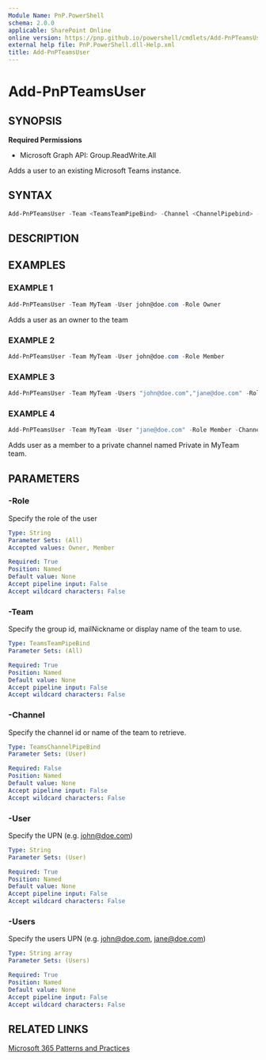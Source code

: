 ```yaml
---
Module Name: PnP.PowerShell
schema: 2.0.0
applicable: SharePoint Online
online version: https://pnp.github.io/powershell/cmdlets/Add-PnPTeamsUser.html
external help file: PnP.PowerShell.dll-Help.xml
title: Add-PnPTeamsUser
---
```

  
# Add-PnPTeamsUser

## SYNOPSIS

**Required Permissions**

  * Microsoft Graph API: Group.ReadWrite.All

Adds a user to an existing Microsoft Teams instance.

## SYNTAX

```powershell
Add-PnPTeamsUser -Team <TeamsTeamPipeBind> -Channel <ChannelPipebind> -User <String> -Role <String> [<CommonParameters>]
```

## DESCRIPTION

## EXAMPLES

### EXAMPLE 1
```powershell
Add-PnPTeamsUser -Team MyTeam -User john@doe.com -Role Owner
```

Adds a user as an owner to the team

### EXAMPLE 2
```powershell
Add-PnPTeamsUser -Team MyTeam -User john@doe.com -Role Member
```

### EXAMPLE 3
```powershell
Add-PnPTeamsUser -Team MyTeam -Users "john@doe.com","jane@doe.com" -Role Member
```

### EXAMPLE 4
```powershell
Add-PnPTeamsUser -Team MyTeam -User "jane@doe.com" -Role Member -Channel Private
```

Adds user as a member to a private channel named Private in MyTeam team.

## PARAMETERS

### -Role
Specify the role of the user

```yaml
Type: String
Parameter Sets: (All)
Accepted values: Owner, Member

Required: True
Position: Named
Default value: None
Accept pipeline input: False
Accept wildcard characters: False
```

### -Team
Specify the group id, mailNickname or display name of the team to use.

```yaml
Type: TeamsTeamPipeBind
Parameter Sets: (All)

Required: True
Position: Named
Default value: None
Accept pipeline input: False
Accept wildcard characters: False
```

### -Channel
Specify the channel id or name of the team to retrieve.

```yaml
Type: TeamsChannelPipeBind
Parameter Sets: (User)

Required: False
Position: Named
Default value: None
Accept pipeline input: False
Accept wildcard characters: False
```

### -User
Specify the UPN (e.g. john@doe.com)

```yaml
Type: String
Parameter Sets: (User)

Required: True
Position: Named
Default value: None
Accept pipeline input: False
Accept wildcard characters: False
```

### -Users
Specify the users UPN (e.g. john@doe.com, jane@doe.com)

```yaml
Type: String array
Parameter Sets: (Users)

Required: True
Position: Named
Default value: None
Accept pipeline input: False
Accept wildcard characters: False
```

## RELATED LINKS

[Microsoft 365 Patterns and Practices](https://aka.ms/m365pnp)


